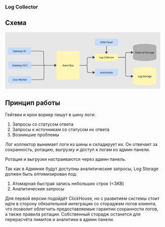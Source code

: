 ### Log Collector

## Схема
![log](./log.jpg)

## Принцип работы

Гейтвеи и крон воркер пишут в шину логи:

1. Запросы со статусом ответа
2. Запросы к источникам со статусом их ответа
3. Возникшие проблемы

Лог коллектор вынимает логи из шины и складирует их.
Он отвечает за сохранность, ротацию, выгрузку и доступ к логам из админ панели.

Ротация и выгрузки настраиваются через админ панель.

Так как в Админке будут доступны аналитические запросы, Log Storage должен быть оптимизирован под:

1. Атомарная быстрая запись небольших строк (<3KB)
2. Аналитические запросы

Для первой версии подойдёт ClickHouse, но с развитием системы стоит идти в сторону обязательной интеграции со стораджем логов клиента, что позволит облегчить предоставляемые гарантии сохранности логов, а также правила ротации. Собственный сторадж останется для перерасчёта лимитов и аналитики в админ панели.